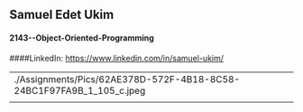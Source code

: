 ## Samuel Edet Ukim
#### 2143--Object-Oriented-Programming
####LinkedIn: https://www.linkedin.com/in/samuel-ukim/


|     |
| :---|
|  ./Assignments/Pics/62AE378D-572F-4B18-8C58-24BC1F97FA9B_1_105_c.jpeg   |
|     |
